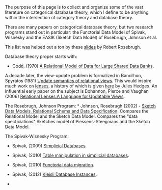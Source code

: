 <!-- ---
layout: page
title: categorical databases
permalink: /categorical_databases/
subtitle:
nav: true
nav_order: 4
--- -->

The purpose of this page is to collect and organize some of the vast literature on categorical database theory, which I define to be anything within the intersection of category theory and database theory. 

There are many papers on categorical database theory, but two research programs stand out in particular: the Functorial Data Model of Spivak, Wisnesky and the EASIK (Sketch Data Model) of Rosebrugh, Johnson et al.


This list was helped out a ton by these [slides]("codd1970.pdf) by Robert Rosebrugh.

Database theory proper starts with:
* Codd, (1970) [A Relational Model of Data for Large Shared Data Banks](https://www.seas.upenn.edu/~zives/03f/cis550/codd.pdf).

A decade later, the view-update problem is formalized in Bancilhon, Spyratos (1981) [Update semantics of relational views](https://dl.acm.org/doi/10.1145/319628.319634). This would inspire much work on [lenses](https://ncatlab.org/nlab/show/lens+%28in+computer+science%29), a history of which is given [here](https://julesh.com/2018/08/16/lenses-for-philosophers/) by Jules Hedges. An influential early paper on the subject is Bohannon, Pierce and Vaughan (2006) [Relational Lenses:A Language for Updatable Views](https://www.cis.upenn.edu/~bcpierce/papers/dblenses-pods.pdf).


The Rosebrugh, Johnson Program:
* 
Johnson, Rosebrugh (2002) - [Sketch Data Models, Relational Schema and
Data Specification](https://www.mta.ca/~rrosebru/articles/sdmrsds.pdf). Compares the Relational Model and the Sketch Data Model. Compares the "data specficiations" Sketches model of Piessens-Steegmans and the Sketch Data Model.


The Spivak-Wisnesky Program:

* Spivak, (2009) [Simplicial Databases](https://arxiv.org/abs/0904.2012).

* Spivak, (2010) [Table manipulation in simplicial databases](https://arxiv.org/abs/1003.2682).

* Spivak, (2010) [Functorial data migration](https://arxiv.org/abs/1009.1166).
  
* Spivak, (2012) [Kleisli Database Instances](https://arxiv.org/abs/1209.1011).

* 

  

